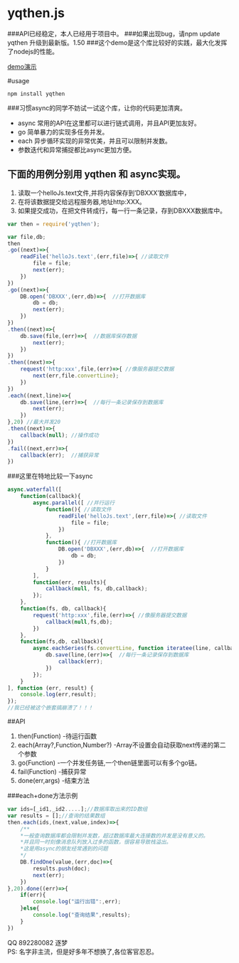 yqthen.js
====
###API已经稳定，本人已经用于项目中。
###如果出现bug，请npm update yqthen 升级到最新版。1.50
###这个demo是这个库比较好的实践，最大化发挥了nodejs的性能。

[demo演示](https://github.com/892280082/yqthen_fs_eample) 

#usage
```bin
npm install yqthen
```

###习惯async的同学不妨试一试这个库，让你的代码更加清爽。
* async 常用的API在这里都可以进行链式调用，并且API更加友好。
* go 简单暴力的实现多任务并发。
* each 异步循环实现的非常优美，并且可以限制并发数。
* 参数迭代和异常捕捉都比async更加方便。

## 下面的用例分别用 yqthen  和 async实现。

1. 读取一个helloJs.text文件,并将内容保存到’DBXXX’数据库中，
2. 在将该数据提交给远程服务器,地址http:XXX。
3. 如果提交成功，在把文件转成行，每一行一条记录，存到DBXXX数据库中。

```js
var then = require('yqthen');

var file,db;
then
.go((next)=>{
	readFile('helloJs.text',(err,file)=>{ //读取文件
		file = file;
		next(err);
	})
})
.go((next)=>{
	DB.open('DBXXX',(err,db)=>{  //打开数据库
		db = db;
		next(err);
	})
})
.then((next)=>{
	db.save(file,(err)=>{  //数据库保存数据
		next(err);
	})
})
.then((next)=>{
	request('http:xxx',file,(err)=>{ //像服务器提交数据
		next(err,file.convertLine);
	})
})
.each((next,line)=>{
	db.save(line,(err)=>{  //每行一条记录保存到数据库
		next(err);
	})
},20) //最大并发20
.then((next)=>{
	callback(null); //操作成功
})
.fail((next,err)=>{
	callback(err);  //捕获异常
})
```

###这里在特地比较一下async
```js
async.waterfall([
	function(callback){
		async.parallel([ //并行运行
			function(){ //读取文件
				readFile('helloJs.text',(err,file)=>{ //读取文件
					file = file;
				})
			},
			function(){ //打开数据库
				DB.open('DBXXX',(err,db)=>{  //打开数据库
					db = db;
				})
			}
		],
		function(err, results){
			callback(null, fs, db,callback);
		});
	},
	function(fs, db, callback){
		request('http:xxx',file,(err)=>{ //像服务器提交数据
			callback(null,fs,db);
		})
	},
	function(fs,db, callback){
		async.eachSeries(fs.convertLine, function iteratee(line, callback) { //循环并发
			db.save(line,(err)=>{  //每行一条记录保存到数据库
				callback(err);
			})
		});
	}
], function (err, result) {
	console.log(err,result);  
});
//我已经被这个嵌套搞崩溃了！！！
```

##API
1. then(Function) -待运行函数
2. each(Array?,Function,Number?) -Array不设置会自动获取next传递的第二个参数 
3. go(Function) -一个并发任务链,一个then链里面可以有多个go链。
4. fail(Function) -捕获异常
5. done(err,args) -结束方法


###each+done方法示例
```js
var ids=[_id1,_id2.....];//数据库取出来的ID数组
var results = [];//查询的结果数组
then.each(ids,(next,value,index)=>{ 
	/**
	*一般查询数据库都会限制并发数，超过数据库最大连接数的并发是没有意义的。
	*并且同一时刻像消息队列放入过多的函数，很容易导致栈溢出。
	*这是用async的朋友经常遇到的问题
	*/
	DB.findOne(value,(err,doc)=>{ 
		results.push(doc);
		next(err);
	})
},20).done((err)=>{
	if(err){
		console.log("运行出错":,err);
	}else{
		console.log("查询结果",results);
	}
})
```


QQ 892280082 逐梦  
PS: 名字非主流，但是好多年不想换了,各位客官忍忍。

